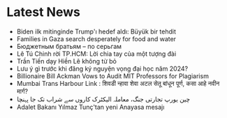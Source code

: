 # Latest News
-  Biden ilk mitinginde Trump'ı hedef aldı: Büyük bir tehdit
-  Families in Gaza search desperately for food and water
-  Бюджетным братьям – по серьгам
-  Lê Tú Chinh rời TP.HCM: Lời chia tay của một tượng đài
-  Trần Tiến dạy Hiền Lê không từ bỏ
-  Lưu ý gì trước khi đăng ký nguyện vọng đại học năm 2024?
-  Billionaire Bill Ackman Vows to Audit MIT Professors for Plagiarism
-  Mumbai Trans Harbour Link : शिवडी न्हावा शेवा अटल सेतू बांधून पूर्ण, कसा आहे नवीन मार्ग?
-  چین یورپ تجارتی جنگ، معاملہ الیکٹرک کاروں سے شراب تک جا پہنچا
-  Adalet Bakanı Yılmaz Tunç'tan yeni Anayasa mesajı
